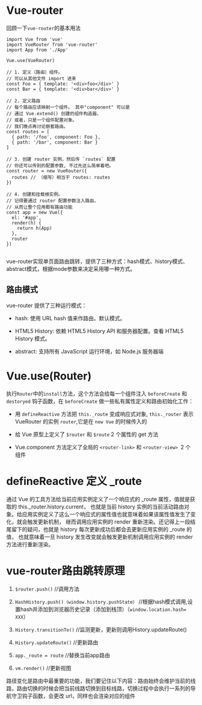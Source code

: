 # Vue-router

回顾一下`vue-router`的基本用法

```
import Vue from 'vue'
import VueRouter from 'vue-router'
import App from './App'

Vue.use(VueRouter)

// 1. 定义（路由）组件。
// 可以从其他文件 import 进来
const Foo = { template: '<div>foo</div>' }
const Bar = { template: '<div>bar</div>' }

// 2. 定义路由
// 每个路由应该映射一个组件。 其中"component" 可以是
// 通过 Vue.extend() 创建的组件构造器，
// 或者，只是一个组件配置对象。
// 我们晚点再讨论嵌套路由。
const routes = [
  { path: '/foo', component: Foo },
  { path: '/bar', component: Bar }
]

// 3. 创建 router 实例，然后传 `routes` 配置
// 你还可以传别的配置参数, 不过先这么简单着吧。
const router = new VueRouter({
  routes // （缩写）相当于 routes: routes
})

// 4. 创建和挂载根实例。
// 记得要通过 router 配置参数注入路由，
// 从而让整个应用都有路由功能
const app = new Vue({
  el: '#app',
  render(h) {
    return h(App)
  },
  router
})


```

vue-router实现单页面路由跳转，提供了三种方式：hash模式、history模式、abstract模式，根据mode参数来决定采用哪一种方式。

## 路由模式

vue-router 提供了三种运行模式：

- hash: 使用 URL hash 值来作路由。默认模式。

- HTML5 History: 依赖 HTML5 History API 和服务器配置。查看 HTML5 History 模式。

- abstract: 支持所有 JavaScript 运行环境，如 Node.js 服务器端

# Vue.use(Router)

执行`Router`中的`install`方法，这个方法会给每一个组件注入 `beforeCreate` 和 `destoryed` 钩子函数，在 `beforeCreate` 做一些私有属性定义和路由初始化工作：

- 用 `defineReactive` 方法把 `this._route` 变成响应式对象, `this._router` 表示 VueRouter 的实例 `router`,它是在 `new Vue` 的时候传入的

- 给 Vue 原型上定义了 `$router` 和 `$route` 2 个属性的 get 方法

- Vue.component 方法定义了全局的 `<router-link>` 和 `<router-view> `2 个组件

# defineReactive 定义 _route

通过 Vue 的工具方法给当前应用实例定义了一个响应式的 _route 属性，值就是获取的 this._router.history.current，
也就是当前 history 实例的当前活动路由对象。给应用实例定义了这么一个响应式的属性值也就意味着如果该属性值发生了变化，就会触发更新机制，
继而调用应用实例的 render 重新渲染。还记得上一段结尾留下的疑问，也就是 history 每次更新成功后都会去更新应用实例的 _route 的值，
也就意味着一旦 history 发生改变就会触发更新机制调用应用实例的 render 方法进行重新渲染。

# vue-router路由跳转原理

1. `$router.push()` //调用方法

2. `HashHistory.push()（window.history.pushState）` //根据hash模式调用,设置hash并添加到浏览器历史记录（添加到栈顶）（`window.location.hash= XXX`）

3. `History.transitionTo()` //监测更新，更新则调用History.updateRoute()

4. `History.updateRoute()` //更新路由

5. `app._route = route` //替换当前app路由

6. `vm.render()` //更新视图

路径变化是路由中最重要的功能，我们要记住以下内容：路由始终会维护当前的线路，路由切换的时候会把当前线路切换到目标线路，切换过程中会执行一系列的导航守卫钩子函数，会更改 url，同样也会渲染对应的组件